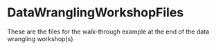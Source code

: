 # DataWranglingWorkshopFiles
These are the files for the walk-through example at the end of the data wrangling workshop(s)
